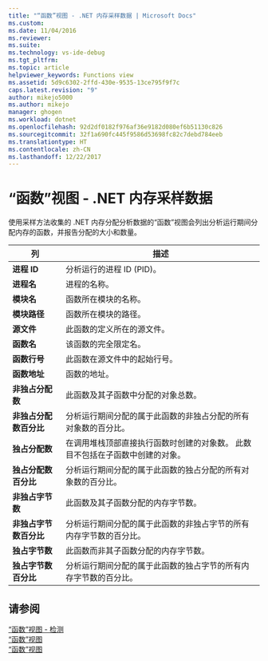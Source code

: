 ```yaml
---
title: "“函数”视图 - .NET 内存采样数据 | Microsoft Docs"
ms.custom: 
ms.date: 11/04/2016
ms.reviewer: 
ms.suite: 
ms.technology: vs-ide-debug
ms.tgt_pltfrm: 
ms.topic: article
helpviewer_keywords: Functions view
ms.assetid: 5d9c6302-2ffd-430e-9535-13ce795f9f7c
caps.latest.revision: "9"
author: mikejo5000
ms.author: mikejo
manager: ghogen
ms.workload: dotnet
ms.openlocfilehash: 92d2df0182f976af36e9182d080ef6b51130c826
ms.sourcegitcommit: 32f1a690fc445f9586d53698fc82c7debd784eeb
ms.translationtype: HT
ms.contentlocale: zh-CN
ms.lasthandoff: 12/22/2017
---
```

# <a name="functions-view---net-memory-sampling-data"></a>“函数”视图 - .NET 内存采样数据
使用采样方法收集的 .NET 内存分配分析数据的“函数”视图会列出分析运行期间分配内存的函数，并报告分配的大小和数量。  
  
|列|描述|  
|------------|-----------------|  
|**进程 ID**|分析运行的进程 ID (PID)。|  
|**进程名**|进程的名称。|  
|**模块名**|函数所在模块的名称。|  
|**模块路径**|函数所在模块的路径。|  
|**源文件**|此函数的定义所在的源文件。|  
|**函数名**|该函数的完全限定名。|  
|**函数行号**|此函数在源文件中的起始行号。|  
|**函数地址**|函数的地址。|  
|**非独占分配数**|此函数及其子函数中分配的对象总数。|  
|**非独占分配数百分比**|分析运行期间分配的属于此函数的非独占分配的所有对象数的百分比。|  
|**独占分配数**|在调用堆栈顶部直接执行函数时创建的对象数。 此数目不包括在子函数中创建的对象。|  
|**独占分配数百分比**|分析运行期间分配的属于此函数的独占分配的所有对象数的百分比。|  
|**非独占字节数**|此函数及其子函数分配的内存字节数。|  
|**非独占字节数百分比**|分析运行期间分配的属于此函数的非独占字节的所有内存字节数的百分比。|  
|**独占字节数**|此函数而非其子函数分配的内存字节数。|  
|**独占字节数百分比**|分析运行期间分配的属于此函数的独占字节的所有内存字节数的百分比。|  
  
## <a name="see-also"></a>请参阅  
 [“函数”视图 - 检测](../profiling/functions-view-dotnet-memory-instrumentation-data.md)   
 [“函数”视图](../profiling/functions-view-sampling-data.md)   
 [“函数”视图](../profiling/functions-view-instrumentation-data.md)